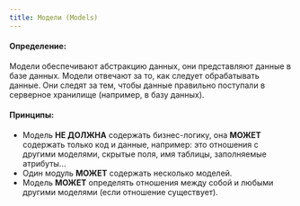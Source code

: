 ```yaml
---
title: Модели (Models)
---
```

#### Определение:
Модели обеспечивают абстракцию данных, они представляют данные в базе данных. 
Модели отвечают за то, как следует обрабатывать данные. Они следят за тем, чтобы данные правильно поступали в серверное хранилище (например, в базу данных).

#### Принципы:
- Модель <false>**НЕ ДОЛЖНА**</false> содержать бизнес-логику, она <else>**МОЖЕТ**</else> содержать только код и данные, например: это отношения с другими моделями, скрытые поля, имя таблицы, заполняемые атрибуты...
- Один модуль <else>**МОЖЕТ**</else> содержать несколько моделей.
- Модель <else>**МОЖЕТ**</else> определять отношения между собой и любыми другими моделями (если отношение существует).

